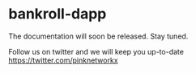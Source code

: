 # bankroll-dapp

The documentation will soon be released. Stay tuned.

Follow us on twitter and we will keep you up-to-date
https://twitter.com/pinknetworkx
